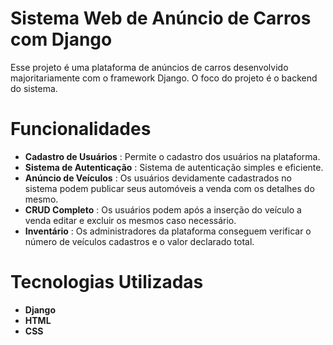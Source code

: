 # Sistema Web de Anúncio de Carros com Django

Esse projeto é uma plataforma de anúncios de carros desenvolvido majoritariamente com o framework Django. O foco do projeto é o backend do sistema.

# Funcionalidades

- **Cadastro de Usuários** : Permite o cadastro dos usuários na plataforma. 
- **Sistema de Autenticação** : Sistema de autenticação simples e eficiente. 
- **Anúncio de Veículos** : Os usuários devidamente cadastrados no sistema podem publicar seus automóveis a venda com os detalhes do mesmo.
- **CRUD Completo** : Os usuários podem após a inserção do veículo a venda editar e excluir os mesmos caso necessário.
- **Inventário** : Os administradores da plataforma conseguem verificar o número de veículos cadastros e o valor declarado total.

# Tecnologias Utilizadas

  - **Django**
  - **HTML**
  - **CSS**
